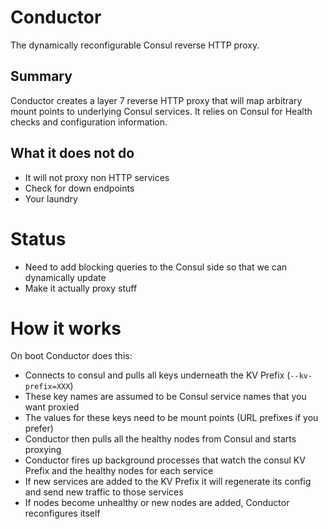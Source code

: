 Conductor
=========
The dynamically reconfigurable Consul reverse HTTP proxy.

Summary
-------
Conductor creates a layer 7 reverse HTTP proxy that will map arbitrary mount
points to underlying Consul services. It relies on Consul for Health checks and
configuration information.

What it does not do
-------------------
* It will not proxy non HTTP services
* Check for down endpoints
* Your laundry

Status
======
* Need to add blocking queries to the Consul side so that we can dynamically update
* Make it actually proxy stuff

How it works
============
On boot Conductor does this:
* Connects to consul and pulls all keys underneath the KV Prefix (`--kv-prefix=XXX`)
* These key names are assumed to be Consul service names that you want proxied
* The values for these keys need to be mount points (URL prefixes if you prefer)
* Conductor then pulls all the healthy nodes from Consul and starts proxying
* Conductor fires up background processes that watch the consul KV Prefix and
the healthy nodes for each service
* If new services are added to the KV Prefix it will regenerate its config and
send new traffic to those services
* If nodes become unhealthy or new nodes are added, Conductor reconfigures itself
